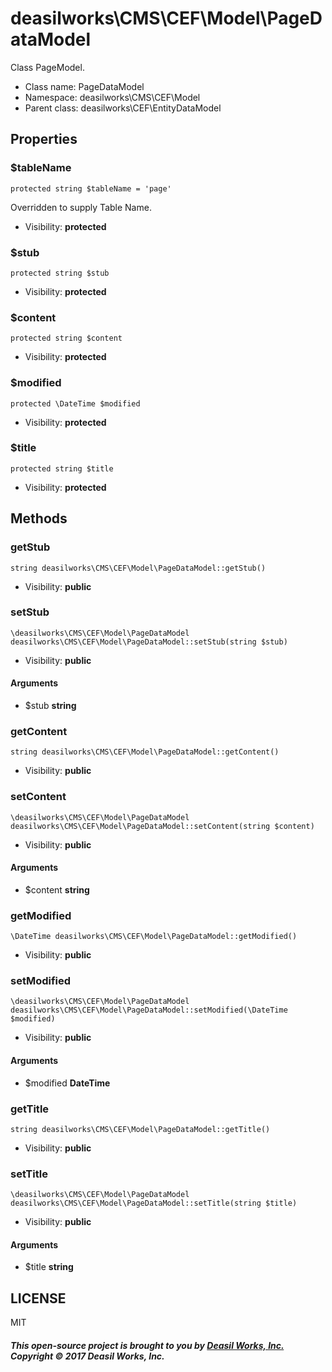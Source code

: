 deasilworks\CMS\CEF\Model\PageDataModel
===============

Class PageModel.




* Class name: PageDataModel
* Namespace: deasilworks\CMS\CEF\Model
* Parent class: deasilworks\CEF\EntityDataModel





Properties
----------


### $tableName

    protected string $tableName = 'page'

Overridden to supply Table Name.



* Visibility: **protected**


### $stub

    protected string $stub





* Visibility: **protected**


### $content

    protected string $content





* Visibility: **protected**


### $modified

    protected \DateTime $modified





* Visibility: **protected**


### $title

    protected string $title





* Visibility: **protected**


Methods
-------


### getStub

    string deasilworks\CMS\CEF\Model\PageDataModel::getStub()





* Visibility: **public**




### setStub

    \deasilworks\CMS\CEF\Model\PageDataModel deasilworks\CMS\CEF\Model\PageDataModel::setStub(string $stub)





* Visibility: **public**


#### Arguments
* $stub **string**



### getContent

    string deasilworks\CMS\CEF\Model\PageDataModel::getContent()





* Visibility: **public**




### setContent

    \deasilworks\CMS\CEF\Model\PageDataModel deasilworks\CMS\CEF\Model\PageDataModel::setContent(string $content)





* Visibility: **public**


#### Arguments
* $content **string**



### getModified

    \DateTime deasilworks\CMS\CEF\Model\PageDataModel::getModified()





* Visibility: **public**




### setModified

    \deasilworks\CMS\CEF\Model\PageDataModel deasilworks\CMS\CEF\Model\PageDataModel::setModified(\DateTime $modified)





* Visibility: **public**


#### Arguments
* $modified **DateTime**



### getTitle

    string deasilworks\CMS\CEF\Model\PageDataModel::getTitle()





* Visibility: **public**




### setTitle

    \deasilworks\CMS\CEF\Model\PageDataModel deasilworks\CMS\CEF\Model\PageDataModel::setTitle(string $title)





* Visibility: **public**


#### Arguments
* $title **string**



## LICENSE

MIT

##### This open-source project is brought to you by [Deasil Works, Inc.](http://deasil.works/) Copyright &copy; 2017 Deasil Works, Inc.